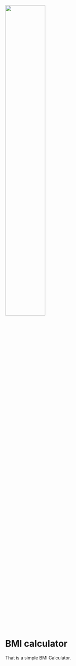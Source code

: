 <img src="https://media.giphy.com/media/fRhSHzQ4NXOdrHIZJd/giphy.gif" width="50%">

# BMI calculator

That is a simple BMI Calculator.
